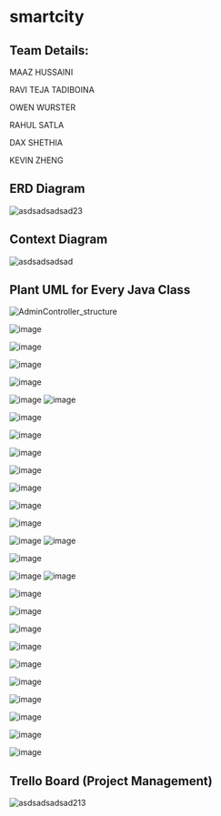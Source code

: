 # smartcity
Team Details:
-----------------------------------
MAAZ HUSSAINI ​

RAVI TEJA TADIBOINA ​

OWEN WURSTER​

RAHUL SATLA​

DAX SHETHIA​

KEVIN ZHENG​

## ERD Diagram
![asdsadsadsad23](https://github.com/MaazHussaini99/smartcity/assets/65371441/e7ed24f2-11e5-4ad7-8be2-db34f61f614f)

## Context Diagram
![asdsadsadsad](https://github.com/MaazHussaini99/smartcity/assets/65371441/446bc0a5-cb07-440e-a5c7-0d863feaeefb)

## Plant UML for Every Java Class
![AdminController_structure](https://github.com/MaazHussaini99/smartcity/assets/65371441/1554d80a-87e8-43d4-a25a-8be1e7b78362)

![image](https://github.com/MaazHussaini99/smartcity/assets/65371441/f9753fc6-d734-462d-92b0-fc67e6975cca)

![image](https://github.com/MaazHussaini99/smartcity/assets/65371441/42da7fd8-3732-4f43-b35c-377c8b8de3f8)

![image](https://github.com/MaazHussaini99/smartcity/assets/65371441/bb27bb3e-b54a-46c0-a3ea-aaacdbfc0dad)

![image](https://github.com/MaazHussaini99/smartcity/assets/65371441/9a723ccb-8e3c-4e0f-a53c-09bbed0fc078)

![image](https://github.com/MaazHussaini99/smartcity/assets/65371441/25001c32-aacc-47ba-9742-2a65b4049cd5)
![image](https://github.com/MaazHussaini99/smartcity/assets/65371441/3e35dcd2-bc0a-4a8a-8eae-810b9641bde1)

![image](https://github.com/MaazHussaini99/smartcity/assets/65371441/79b1109f-dd07-4971-b629-5ca950769743)

![image](https://github.com/MaazHussaini99/smartcity/assets/65371441/69221730-e44d-40e0-8293-2c7fb381e98b)

![image](https://github.com/MaazHussaini99/smartcity/assets/65371441/0237af90-48dc-4a4b-be27-758912fc5091)

![image](https://github.com/MaazHussaini99/smartcity/assets/65371441/29d479a4-8b36-4069-afa3-e73ca3257344)

![image](https://github.com/MaazHussaini99/smartcity/assets/65371441/449ebbec-6c59-45c0-9925-d2655047481a)

![image](https://github.com/MaazHussaini99/smartcity/assets/65371441/a843f5a6-0160-491a-96d1-4add376edb5a)

![image](https://github.com/MaazHussaini99/smartcity/assets/65371441/d3819b06-ae64-460f-ac45-ce663741cf07)

![image](https://github.com/MaazHussaini99/smartcity/assets/65371441/184694ad-b7c3-409d-9ae7-b303fda3022b)
![image](https://github.com/MaazHussaini99/smartcity/assets/65371441/89e3f085-962b-4f24-bf5c-de4e8bce430a)

![image](https://github.com/MaazHussaini99/smartcity/assets/65371441/458fd255-0113-4659-a722-c12b94a1c000)

![image](https://github.com/MaazHussaini99/smartcity/assets/65371441/e3232e87-c7cc-4856-8af4-e84745f6b47e)
![image](https://github.com/MaazHussaini99/smartcity/assets/65371441/9dbeff83-537e-4fbc-bb6f-a1f6c0395276)

![image](https://github.com/MaazHussaini99/smartcity/assets/65371441/d902ca6a-f61e-409f-ac9d-60a8dfa2ee53)

![image](https://github.com/MaazHussaini99/smartcity/assets/65371441/7af92c55-cf0f-4100-9988-bdf8caf19911)

![image](https://github.com/MaazHussaini99/smartcity/assets/65371441/e2d719a2-93a6-41e3-800e-4b0c2dee8f42)

![image](https://github.com/MaazHussaini99/smartcity/assets/65371441/3560a542-c1d9-4357-8930-74f73d3d730c)

![image](https://github.com/MaazHussaini99/smartcity/assets/65371441/8939bf0a-edf5-4dd2-8a02-b3d25b2ca521)

![image](https://github.com/MaazHussaini99/smartcity/assets/65371441/34dd5662-a134-4144-9053-f20d0e309fdd)

![image](https://github.com/MaazHussaini99/smartcity/assets/65371441/a8f032e8-58c5-4a9b-a7c5-bc372f403271)

![image](https://github.com/MaazHussaini99/smartcity/assets/65371441/b4321d1f-f5f3-4b86-8f76-4be738c40a95)

![image](https://github.com/MaazHussaini99/smartcity/assets/65371441/31b120f2-ee06-42d1-bb78-2e06657b0925)

![image](https://github.com/MaazHussaini99/smartcity/assets/65371441/46e3afd4-73c4-44c6-9ff5-fd7e96eba0db)

## Trello Board (Project Management)
![asdsadsadsad213](https://github.com/MaazHussaini99/smartcity/assets/65371441/f4c7d031-8576-4b26-8c96-3c74c0f1799d)


